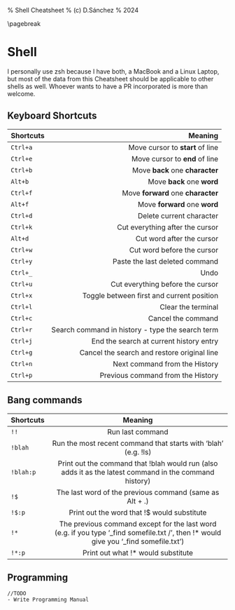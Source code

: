 % Shell Cheatsheet
% (c) D.Sánchez
% 2024

\pagebreak

# Shell

I personally use zsh because I have both, a MacBook and a Linux Laptop, but most of the data from this Cheatsheet
should be applicable to other shells as well. Whoever wants to have a PR incorporated is more than welcome.

## Keyboard Shortcuts

| Shortcuts | Meaning |
|:---------|--------:|
| `Ctrl+a`  | Move cursor to **start** of line |
| `Ctrl+e`  | Move cursor to **end** of line |
| `Ctrl+b`  | Move **back** one **character** |
| `Alt+b`   | Move **back** one **word** |
| `Ctrl+f`  | Move **forward** one **character** |
| `Alt+f`   | Move **forward** one **word** |
| `Ctrl+d`  | Delete current character |
| `Ctrl+k`  | Cut everything after the cursor |
| `Alt+d`   | Cut word after the cursor |
| `Ctrl+w`  | Cut word before the cursor |
| `Ctrl+y`  | Paste the last deleted command |
| `Ctrl+_`  | Undo |
| `Ctrl+u`  | Cut everything before the cursor |
| `Ctrl+x` | Toggle between first and current position |
| `Ctrl+l`  | Clear the terminal |
| `Ctrl+c`  | Cancel the command |
| `Ctrl+r`  | Search command in history - type the search term |
| `Ctrl+j`  | End the search at current history entry |
| `Ctrl+g`  | Cancel the search and restore original line |
| `Ctrl+n`  | Next command from the History |
| `Ctrl+p`  | Previous command from the History |

## Bang commands

| Shortcuts | Meaning |
|:---------|:-------:|
|`!!`      | Run last command |
|`!blah`   | Run the most recent command that starts with ‘blah’ (e.g. !ls) |
|`!blah:p` | Print out the command that !blah would run (also adds it as the latest command in the command history) |
|`!$`      | The last word of the previous command (same as Alt + .) |
|`!$:p`    | Print out the word that !$ would substitute |
|`!*`      | The previous command except for the last word (e.g. if you type ‘_find somefile.txt /’, then !* would give you ‘_find somefile.txt’) |
|`!*:p`    | Print out what !* would substitute |

## Programming

```
//TODO
- Write Programming Manual
```

